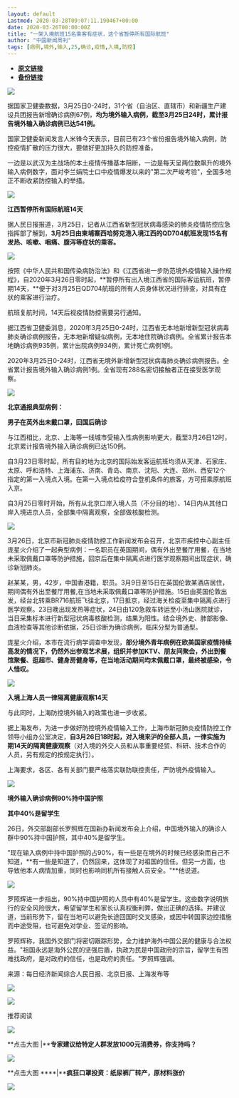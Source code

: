```yaml
---
layout: default
Lastmod: 2020-03-28T09:07:11.190467+00:00
date: 2020-03-26T00:00:00Z
title: "一架入境航班15名乘客有症状，这个省暂停所有国际航班"
author: "中国新闻周刊"
tags: [病例,境外,输入,25,确诊,疫情,入境,防控]
---
```


* [**原文链接**](https://mp.weixin.qq.com/s/bHEgdZ2JN7odDZweSLVT3w)
* [**备份链接**](http://archive.is/HW3v8)


![](/images/post/5fdb3f87f44cf8ae08d41ad1e0b84841.jpg)  

据国家卫健委数据，3月25日0-24时，31个省（自治区、直辖市）和新疆生产建设兵团报告新增确诊病例67例，**均为境外输入病例，截至3月25日24时，累计报告境外输入确诊病例已达541例。**

国家卫健委新闻发言人米锋今天表示，目前已有23个省份报告境外输入病例，防控疫情扩散的压力很大，要做好更加持久的防控准备。

一边是以武汉为主战场的本土疫情传播基本阻断，一边是每天呈两位数飙升的境外输入病例数字，面对李兰娟院士口中疫情爆发以来的"第二次严峻考验"，全国多地正不断收紧防控输入的举措。

![](/images/post/bc3576ff279d80264ac4f6d7a60432f9.jpg)

**江西暂停所有国际航班14天**

据人民日报报道，3月25日，记者从江西省新型冠状病毒感染的肺炎疫情防控应急指挥部了解到，**3月25日由柬埔寨西哈努克港入境江西的QD704航班发现15名有发热、咳嗽、咽痛、腹泻等症状的乘客。**

![](/images/post/ff9a4a87d0c7e9c809249df2a5279c37.jpg)

按照《中华人民共和国传染病防治法》和《江西省进一步防范境外疫情输入操作规程》，自2020年3月26日零时起，**暂停所有出入境江西省的国际客运航班，暂停期14天，**便于对3月25日QD704航班的所有人员身体状况进行排查，对具有症状的乘客进行治疗。

航班复航时间，14天后视疫情防控需要另行通知。

据江西省卫健委消息，2020年3月25日0-24时，江西省无本地新增新型冠状病毒肺炎确诊病例报告，无本地新增疑似病例，无本地住院确诊病例。全省累计报告本地确诊病例935例，累计出院病例934例，累计死亡病例1例。

2020年3月25日0-24时，江西省无境外新增新型冠状病毒肺炎确诊病例报告。全省累计报告境外输入确诊病例1例。全省现有288名密切接触者正在接受医学观察。

![](/images/post/bc3576ff279d80264ac4f6d7a60432f9.jpg)

**北京通报典型病例：**

**男子在英外出未戴口罩，回国后确诊**

与江西相比，北京、上海等一线城市受输入性病例影响更大，截至3月26日12时，北京累计报告境外输入确诊病例已达150例。

自3月23日零时起，所有目的地为北京的国际始发客运航班均须从天津、石家庄、太原、呼和浩特、上海浦东、济南、青岛、南京、沈阳、大连、郑州、西安12个指定的第一入境点入境。在第一入境点检疫符合登机条件的旅客，方可搭乘原航班入京。

自3月25日零时开始，所有从北京口岸入境人员（不分目的地）、14日内从其他口岸入境进京人员，全部集中隔离观察，全部做核酸检测。

![](/images/post/3e7880e26cb8f5b56c8bca48ea58fb50.jpg)

3月26日，北京市新冠肺炎疫情防控工作新闻发布会召开，北京市疾控中心副主任庞星火介绍了一起典型病例：一名职员在英国期间，偶有外出至餐厅用餐，在当地未采取佩戴口罩等防护措施，回京后在集中隔离点进行医学观察期间出现症状，确诊新冠肺炎。

赵某某，男，42岁，中国香港籍，职员。3月9日至15日在英国伦敦某酒店居住，期间偶有外出至餐厅用餐,在当地未采取佩戴口罩等防护措施。15日由英国伦敦出发，经台北转乘BR716航班飞往北京，17日抵京，经过海关检疫至集中隔离点进行医学观察。23日晚出现发热等症状，24日由120急救车转运至小汤山医院就诊，当日采集标本进行新型冠状病毒核酸检测，结果为阳性。结合境外史、肺部影像、血液检查等其他诊断依据，25日诊断为确诊病例，临床分型为普通型。

庞星火介绍，本市在流行病学调查中发现，**部分境外青年病例在欧美国家疫情持续高发的情况下，仍然外出参观艺术展，组织并参加KTV、朋友间聚会，外出到餐馆聚餐、逛超市、健身房健身等，在当地活动期间均未佩戴口罩，最终被感染，令人惜叹。**

![](/images/post/bc3576ff279d80264ac4f6d7a60432f9.jpg)

**入境上海人员一律隔离健康观察14天**

与此同时，上海防控境外输入的政策也进一步收紧。

据上海发布，为进一步做好防控境外疫情输入工作，上海市新冠肺炎疫情防控工作领导小组办公室决定，**自3月26日18时起，对入境来沪的全部人员，一律实施为期14天的隔离健康观察**（对入境的外交人员和从事重要经贸、科研、技术合作的人员，另有规定的按规定执行）。

上海要求，各区、各有关部门要严格落实联防联控责任，严防境外疫情输入。

![](/images/post/bc3576ff279d80264ac4f6d7a60432f9.jpg)

**境外输入确诊病例90%持中国护照**

**其中40%是留学生**

26日，外交部副部长罗照辉在国新办新闻发布会上介绍，中国境外输入的确诊人群中90%持中国护照，其中40%是留学生。

"现在输入病例中持中国护照的占90%，有一些是在境外的时候已经感染而自己不知道，**有一些是知道了，仍然回来，这体现了对祖国的信任。但另一方面，也导致他本人病情加重，同时也影响同机所有接触人员安全。"**他说道。

![](/images/post/d72e2e57a94c7838cf64b9f12142b086.jpg)

罗照辉进一步指出，90%持中国护照的人员中有40%是留学生。这些数字说明旅行的安全风险很大，希望留学生和家长认真权衡利弊，做出正确的选择。并建议道，当前形势下，留在当地可以避免长途回国时交叉感染，或因中转国家边控措施而中途受阻，也可避免对学业、签证的影响。

罗照辉称，我国外交部门将密切跟踪形势，全力维护海外中国公民的健康与合法权益。"祖国永远是海外公民的坚强后盾，执政为民是中国政府的宗旨，留学生有困难找政府，是对政府的信任，也是政府的责任。"罗照辉强调。

来源：每日经济新闻综合人民日报、北京日报、上海发布等

[![](/images/post/c2249a13ced555acfcf85a0a1f9aea19.jpg)](https://e.vhall.com/subject/view/599011308)

  

![](/images/post/43b7a57fd045be64890b8526d60a1277.jpg)

  

推荐阅读

[![](/images/post/2f1225c36acbce99f0100adf63944ac1.jpg)](http://mp.weixin.qq.com/s?__biz=MjA5NTMyOTMwMQ==&mid=2651974005&idx=1&sn=058be83866c5665ca7444e020c0f0bb8&chksm=4f3e8e0f784907193bbb0d007988c2deab48971d7f3d98742865bd8a761593c5fb0a4a303e59&scene=21#wechat_redirect)

**点击大图 |****专家建议给特定人群发放1000元消费券，你支持吗？**  

  

[![](/images/post/3031f97a4c340d3f51a9281ccc1edce8.jpg)](http://mp.weixin.qq.com/s?__biz=MjA5NTMyOTMwMQ==&mid=2651973973&idx=2&sn=f01f3c17d6c6dff2522d788979b3c3df&chksm=4f3e8e2f78490739bf866a8c428d1c4be1019e82169b3de232121a3de3f74be8020623c9a3b6&scene=21#wechat_redirect)

**点击大图 ****|****疯狂口罩投资：纸尿裤厂转产，原材料涨价**  

  

![](/images/post/f3501c0a0df0124df45b227b216c07a4.jpg)

